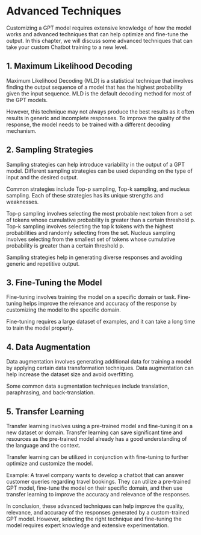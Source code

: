 # Advanced Techniques

Customizing a GPT model requires extensive knowledge of how the model works and advanced techniques that can help optimize and fine-tune the output. In this chapter, we will discuss some advanced techniques that can take your custom Chatbot training to a new level.

## 1\. Maximum Likelihood Decoding

Maximum Likelihood Decoding (MLD) is a statistical technique that involves finding the output sequence of a model that has the highest probability given the input sequence. MLD is the default decoding method for most of the GPT models.

However, this technique may not always produce the best results as it often results in generic and incomplete responses. To improve the quality of the response, the model needs to be trained with a different decoding mechanism.

## 2\. Sampling Strategies

Sampling strategies can help introduce variability in the output of a GPT model. Different sampling strategies can be used depending on the type of input and the desired output.

Common strategies include Top-p sampling, Top-k sampling, and nucleus sampling. Each of these strategies has its unique strengths and weaknesses.

Top-p sampling involves selecting the most probable next token from a set of tokens whose cumulative probability is greater than a certain threshold p. Top-k sampling involves selecting the top k tokens with the highest probabilities and randomly selecting from the set. Nucleus sampling involves selecting from the smallest set of tokens whose cumulative probability is greater than a certain threshold p.

Sampling strategies help in generating diverse responses and avoiding generic and repetitive output.

## 3\. Fine-Tuning the Model

Fine-tuning involves training the model on a specific domain or task. Fine-tuning helps improve the relevance and accuracy of the response by customizing the model to the specific domain.

Fine-tuning requires a large dataset of examples, and it can take a long time to train the model properly.

## 4\. Data Augmentation

Data augmentation involves generating additional data for training a model by applying certain data transformation techniques. Data augmentation can help increase the dataset size and avoid overfitting.

Some common data augmentation techniques include translation, paraphrasing, and back-translation.

## 5\. Transfer Learning

Transfer learning involves using a pre-trained model and fine-tuning it on a new dataset or domain. Transfer learning can save significant time and resources as the pre-trained model already has a good understanding of the language and the context.

Transfer learning can be utilized in conjunction with fine-tuning to further optimize and customize the model.

Example: A travel company wants to develop a chatbot that can answer customer queries regarding travel bookings. They can utilize a pre-trained GPT model, fine-tune the model on their specific domain, and then use transfer learning to improve the accuracy and relevance of the responses.

In conclusion, these advanced techniques can help improve the quality, relevance, and accuracy of the responses generated by a custom-trained GPT model. However, selecting the right technique and fine-tuning the model requires expert knowledge and extensive experimentation.
